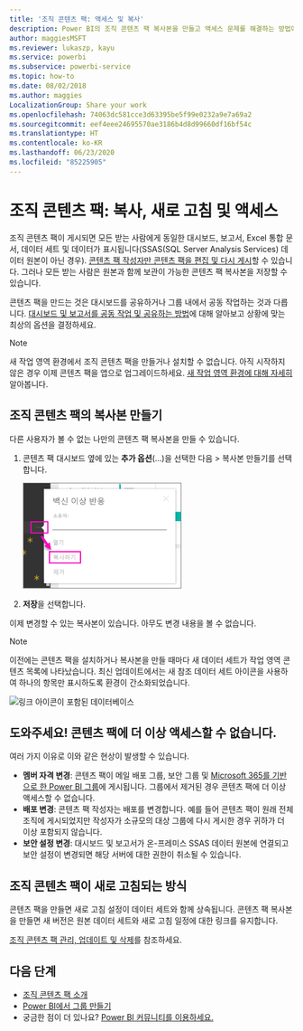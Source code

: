 ```yaml
---
title: '조직 콘텐츠 팩: 액세스 및 복사'
description: Power BI의 조직 콘텐츠 팩 복사본을 만들고 액세스 문제를 해결하는 방법에 대해 알아보기
author: maggiesMSFT
ms.reviewer: lukaszp, kayu
ms.service: powerbi
ms.subservice: powerbi-service
ms.topic: how-to
ms.date: 08/02/2018
ms.author: maggies
LocalizationGroup: Share your work
ms.openlocfilehash: 74063dc581cce3d63395be5f99e0232a9e7a69a2
ms.sourcegitcommit: eef4eee24695570ae3186b4d8d99660df16bf54c
ms.translationtype: HT
ms.contentlocale: ko-KR
ms.lasthandoff: 06/23/2020
ms.locfileid: "85225905"
---
```

# <a name="organizational-content-packs-copy-refresh-and-get-access"></a>조직 콘텐츠 팩: 복사, 새로 고침 및 액세스

조직 콘텐츠 팩이 게시되면 모든 받는 사람에게 동일한 대시보드, 보고서, Excel 통합 문서, 데이터 세트 및 데이터가 표시됩니다(SSAS(SQL Server Analysis Services) 데이터 원본이 아닌 경우).  [콘텐츠 팩 작성자만 콘텐츠 팩을 편집 및 다시 게시](service-organizational-content-pack-manage-update-delete.md)할 수 있습니다.  그러나 모든 받는 사람은 원본과 함께 보관이 가능한 콘텐츠 팩 복사본을 저장할 수 있습니다.

콘텐츠 팩을 만드는 것은 대시보드를 공유하거나 그룹 내에서 공동 작업하는 것과 다릅니다. [대시보드 및 보고서를 공동 작업 및 공유하는 방법](service-how-to-collaborate-distribute-dashboards-reports.md)에 대해 알아보고 상황에 맞는 최상의 옵션을 결정하세요.

> [!NOTE]
> 새 작업 영역 환경에서 조직 콘텐츠 팩을 만들거나 설치할 수 없습니다. 아직 시작하지 않은 경우 이제 콘텐츠 팩을 앱으로 업그레이드하세요. [새 작업 영역 환경에 대해 자세히](service-create-the-new-workspaces.md) 알아봅니다.
>

## <a name="create-a-copy-of-an-organizational-content-pack"></a>조직 콘텐츠 팩의 복사본 만들기
다른 사용자가 볼 수 없는 나만의 콘텐츠 팩 복사본을 만들 수 있습니다.

1. 콘텐츠 팩 대시보드 옆에 있는 **추가 옵션**(...)을 선택한 다음 > 복사본 만들기를 선택합니다.

    ![](media/service-organizational-content-pack-copy-refresh-access/power-bi-create-copy-organizational-content-pack.png)
2. **저장**을 선택합니다.  

이제 변경할 수 있는 복사본이 있습니다. 아무도 변경 내용을 볼 수 없습니다.

> [!NOTE]
> 이전에는 콘텐츠 팩을 설치하거나 복사본을 만들 때마다 새 데이터 세트가 작업 영역 콘텐츠 목록에 나타났습니다. 최신 업데이트에서는 새 참조 데이터 세트 아이콘을 사용하여 하나의 항목만 표시하도록 환경이 간소화되었습니다.
>
> ![링크 아이콘이 포함된 데이터베이스](media/service-organizational-content-pack-copy-refresh-access/power-bi-dataset-reference-icon.png)
>

## <a name="help--i-can-no-longer-access-the-content-pack"></a>도와주세요!  콘텐츠 팩에 더 이상 액세스할 수 없습니다.
여러 가지 이유로 이와 같은 현상이 발생할 수 있습니다.

* **멤버 자격 변경**:  콘텐츠 팩이 메일 배포 그룹, 보안 그룹 및 [Microsoft 365를 기반으로 한 Power BI 그룹](https://support.office.com/article/Create-a-group-in-Office-365-7124dc4c-1de9-40d4-b096-e8add19209e9)에 게시됩니다.  그룹에서 제거된 경우 콘텐츠 팩에 더 이상 액세스할 수 없습니다.
* **배포 변경**: 콘텐츠 팩 작성자는 배포를 변경합니다. 예를 들어 콘텐츠 팩이 원래 전체 조직에 게시되었지만 작성자가 소규모의 대상 그룹에 다시 게시한 경우 귀하가 더 이상 포함되지 않습니다.
* **보안 설정 변경**: 대시보드 및 보고서가 온-프레미스 SSAS 데이터 원본에 연결되고 보안 설정이 변경되면 해당 서버에 대한 권한이 취소될 수 있습니다.

## <a name="how-are-organizational-content-packs-refreshed"></a>조직 콘텐츠 팩이 새로 고침되는 방식
콘텐츠 팩을 만들면 새로 고침 설정이 데이터 세트와 함께 상속됩니다.  콘텐츠 팩 복사본을 만들면 새 버전은 원본 데이터 세트와 새로 고침 일정에 대한 링크를 유지합니다.

[조직 콘텐츠 팩 관리, 업데이트 및 삭제](service-organizational-content-pack-manage-update-delete.md)를 참조하세요.

## <a name="next-steps"></a>다음 단계
* [조직 콘텐츠 팩 소개](service-organizational-content-pack-introduction.md)
* [Power BI에서 그룹 만들기](service-create-distribute-apps.md)
* 궁금한 점이 더 있나요? [Power BI 커뮤니티를 이용하세요.](https://community.powerbi.com/)
